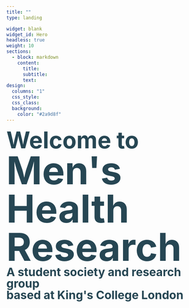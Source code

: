 ```yaml
---
title: ""
type: landing

widget: blank
widget_id: Hero
headless: true
weight: 10
sections:
  - block: markdown
    content:
      title: 
      subtitle: 
      text: 
design:
  columns: "1"
  css_style:
  css_class:
  background:
    color: "#2a9d8f"
---
```

<p class="heading">
<span style="text-align:right; color:#264653;font-weight:700;font-size:60px; line-height:1">
    Welcome to
</span>
<br>
<span style="text-align:right; color:#264653; font-weight:700; font-size:100px; line-height:1">
    Men's Health Research
</span>
<br>
<span style="text-align:left; line-height:1; color:#264653;font-weight:700;font-size:30px">
    A student society and research group 
<br>based at King's College London
</span>
</p>
